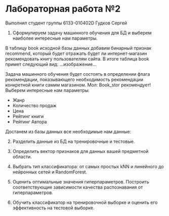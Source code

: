 # Лабораторная работа №2 
Выполнил студент группы 6133-010402D Гудков Сергей

1.	Сформулируем задачу машинного обучения для БД и выберем наиболее интересные нам параметры.

В таблицу book исходной базы данных добавим бинарный признак recommend, который будет отражать будет ли интернет-магазин рекомендовать книгу пользователям сайта. В итоге таблица book примет следующий вид:
...изображение...

Задача машинного обучения будет состоять в определении флага рекомендации, показывающего необходимость рекомендации конкретной книги самим магазином. Мол: Book_stor рекомендует!
Выберем интересные нам параметры: 
- Жанр
- Количество продаж
- Цена
- Рейтинг книги
- Рейтинг Автора

Достанем из базы данных все необходимые нам данные:


2.	Разделить данные из БД на тренировочные и тестовые. 


3.	Определить вектор признаков для данных вашей предметной области. 


4.	Выбрать тип классификатора: от самых простых kNN и линейного до нейронных сетей и RandomForest.


5.	Оценить оптимальные значения гиперпараметров. Построить соответствующие зависимости качества распознавания от гиперпараметров.


6.	Обучить классификатор на тренировочной выборке и оценить его эффективность на тестовой выборке.


